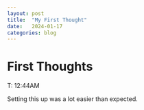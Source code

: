 ```yaml
---
layout: post
title:  "My First Thought"
date:   2024-01-17
categories: blog
---
```


# First Thoughts

T: 12:44AM

Setting this up was a lot easier than expected.
